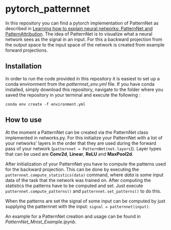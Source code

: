 # pytorch_patternnet
In this repository you can find a pytorch implementation of PatternNet as described in [Learning how to explain neural networks: PatternNet and PatternAttribution](https://arxiv.org/abs/1705.05598). The idea of PatternNet is to visualize what a neural network sees as the signal in an input. For this a backward projection from the output space to the input space of the network is created from example forward projections. 

## Installation 
In order to run the code provided in this repository it is easiest to set up a conda environment from the *patternnet_env.yml* file. If you have conda installed, simply download this repository, navigate to the folder where you saved the repository in your terminal and execute the following :

``` 
conda env create -f environment.yml
```

## How to use
At the moment a PatternNet can be created via the PatternNet class implemented in networks.py. For this initialize your PatternNet with a list of your networks\' layers in the order that they are used during the forward pass of your network (`patternnet = PatternNet(net.layers`)). Layer types that can be used are __Conv2d__, __Linear__, __ReLU__ and __MaxPool2d__. 

After initialization of your PatternNet you have to compute the patterns used for the backward projection. This can be done by executing the `patternnet.compute_statistics(data)` command, where _data_ is some input data of the task that the network was trained on. After computing the statistics the patterns have to be computed and set. Just execute `patternnet.compute_patterns()` and `patternnet.set_patterns()` to do this. 

When the patterns are set the signal of some input can be computed by just supplying the patternnet with the input: `signal = patternnet(input)`. 

An example for a PatternNet creation and usage can be found in *PatternNet_Mnist_Example.ipynb*.
